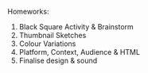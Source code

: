 Homeworks:
1. Black Square Activity & Brainstorm
2. Thumbnail Sketches
3. Colour Variations
4. Platform, Context, Audience & HTML
5. Finalise design & sound
